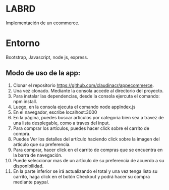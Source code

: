 # LABRD

Implementación de un ecommerce. 

# Entorno
Bootstrap, Javascript, node js, express. 

## Modo de uso de la app:
1. Clonar el repositorio https://github.com/claudinacr/appecommerce.
2. Una vez clonado. Mediante la consola accede al directorio del proyecto. 
3. Para instalar las dependencias, desde la consola ejercuta el comando: 
npm install. 
4. Luego, en la consola ejecuta el comando node appIndex.js
5. En el navegador, escribe localhost:3000
6. En la página, puedes buscar artículos por categoria bien sea a travez de una lista desplegable, como a traves del input. 
7. Para comprar los artículos, puedes hacer click sobre el carrito de compra. 
8. Puedes Ver los detalles del artículo haciendo click sobre la imagen del artículo que su preferencia. 
9. Para comprar, hacer click en el carrito de compras que se encuentra en la barra de navegación. 
10. Puede seleccionar mas de un artículo de su preferencia de acuerdo a su disponibilidad. 
11. En la parte inferior se irá actualizando el total y una vez tenga listo su carrito, haga click en el botón Checkout y podrá hacer su compra mediante paypal.  
